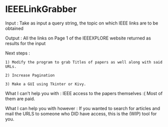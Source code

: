 # IEEELinkGrabber

Input : Take as input a query string, the topic on which IEEE links are to be obtained

Output : All the links on Page 1 of the IEEEXPLORE website returned as results for the input

Next steps : 
   
    1) Modify the program to grab Titles of papers as well along with said URLs. 
    
    2) Increase Pagination
    
    3) Make a GUI using Tkinter or Kivy.

What I can't help you with : IEEE access to the papers themselves :( Most of them are paid. 

What I can help you with however : If you wanted to search for articles and mail the URLS to someone who DID have access, this is the (WIP) tool for you. 
